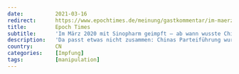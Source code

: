```yaml
---
date:          2021-03-16
redirect:      https://www.epochtimes.de/meinung/gastkommentar/im-maerz-2020-mit-sinopharm-geimpft-ab-wann-wusste-chinas-staatsfuehrung-vom-virus-a3470824.html
title:         Epoch Times
subtitle:      'Im März 2020 mit Sinopharm geimpft – ab wann wusste Chinas Staatsführung vom Virus?'
description:   'Da passt etwas nicht zusammen: Chinas Parteiführung wurde schon im März 2020 gegen COVID-19 geimpft. Die Frage ist: Wenn der Impfstoff im letzten März schon verfügbar gewesen sein sollte, zu welchem Zeitpunkt hat Peking vom Ausbruch des Corona-Virus gewusst?'
country:       CN
categories:    [Impfung]
tags:          [manipulation]
---
```

